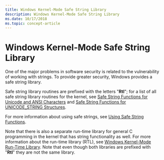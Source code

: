 ```yaml
---
title: Windows Kernel-Mode Safe String Library
description: Windows Kernel-Mode Safe String Library
ms.date: 10/17/2018
ms.topic: concept-article
---
```


# Windows Kernel-Mode Safe String Library


One of the major problems in software security is related to the vulnerability of working with strings. To provide greater security, Windows provides a safe string library.

Safe string library routines are prefixed with the letters "**Rtl**"; for a list of all safe string library routines for the kernel, see [Safe String Functions for Unicode and ANSI Characters](/windows-hardware/drivers/ddi/_kernel/#safe-string-functions-for-unicode-and-ansi-characters) and [Safe String Functions for UNICODE_STRING Structures](/windows-hardware/drivers/ddi/_kernel/#safe-string-functions-for-unicode_string-structures).

For more information about using safe strings, see [Using Safe String Functions](using-safe-string-functions.md).

Note that there is also a separate run-time library for general C programming in the kernel that has string functionality as well. For more information about the run-time library (RTL), see [Windows Kernel-Mode Run-Time Library](windows-kernel-mode-run-time-library.md). Note that even though both libraries are prefixed with "**Rtl**" they are not the same library.

 

